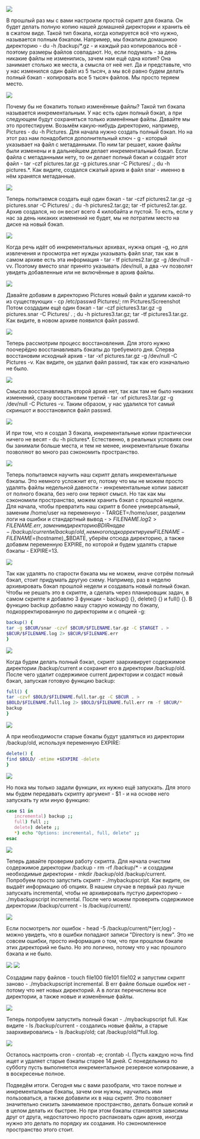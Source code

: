 ![](images/39/duh.png)

В прошлый раз мы с вами настроили простой скрипт для бэкапа. Он будет делать полную копию нашей домашней директории и хранить её в сжатом виде. Такой тип бэкапа, когда копируется всё что нужно, называется полным бэкапом. Например, мы бэкапили домашнюю директорию - du -h /backup/*.gz - и каждый раз копировалось всё - поэтому размеры файлов совпадают. Но, если подумать - за день никакие файлы не изменились, зачем нам ещё одна копия? Она занимает столько же места, а смысла от неё нет. Да и представьте, что у нас изменился один файл из 5 тысяч, а мы всё равно будем делать полный бэкап - копировать все 5 тысяч файлов. Мы просто теряем место.

![](images/39/tarc.png)

Почему бы не бэкапить только изменённые файлы? Такой тип бэкапа называется инкрементальным. У нас есть один полный бэкап, а при следующем будут сохраняться только изменённые файлы. Давайте мы это протестируем. Возьмём какую-нибудь директорию, например, Pictures - du -h Pictures. Для начала нужно создать полный бэкап. Но на этот раз нам понадобится дополнительный ключ - g - который указывает на файл с метаданными. По ним tar решает, какие файлы были изменены и в дальнейшем делает инкрементальный бэкап. Если файла с метаданными нету, то он делает полный бэкап и создаёт этот файл - tar -czf pictures.tar.gz -g pictures.snar -C Pictures/ .; du -h pictures.*. Как видите, создался сжатый архив и файл snar - именно в нём хранятся метаданные.

![](images/39/tarc2.png)

Теперь попытаемся создать ещё один бэкап - tar -czf pictures2.tar.gz -g pictures.snar -C Pictures/ .; du -h pictures2.tar.gz; tar -tf pictures2.tar.gz. Архив создался, но он весит всего 4 килобайта и пустой. То есть, если у нас за день никаких изменений не будет, мы не потратим место на диске на новый бэкап.

![](images/39/tartf.png)

Когда речь идёт об инкрементальных архивах, нужна опция -g, но для извлечения и просмотра нет нужды указывать файл snar, так как в самом архиве есть эта информация - tar - tf pictures2.tar.gz -g /dev/null -vv. Поэтому вместо snar принято указывать /dev/null, а два -vv позволят увидеть добавленные или не включённые в архив файлы.

![](images/39/tarc3.png)

Давайте добавим в директорию Pictures новый файл и удалим какой-то из существующих - cp /etc/passwd Pictures/; rm Pictures/Screenshot	Потом создадим ещё один бэкап - tar -czf pictures3.tar.gz -g pictures.snar -C Pictures/ . ; du -h pictures3.tar.gz; tar -tf pictures3.tar.gz. Как видите, в новом архиве появился файл passwd.

![](images/39/tarxf1.png)

Теперь рассмотрим процесс восстановления. Для этого нужно поочерёдно восстанавливать бэкапы до требуемого дня. Сперва восстановим исходный архив - tar -xf pictures.tar.gz -g /dev/null -C Pictures -v. Как видите, он удалил файл passwd, так как его изначально не было.

![](images/39/tarxf3.png)

Смысла восстанавливать второй архив нет, так как там не было никаких изменений, сразу восстановим третий - tar -xf pictures3.tar.gz -g /dev/null -C Pictures -v. Таким образом, у нас удалился тот самый скриншот и восстановился файл passwd.

![](images/39/duh2.png)

И при том, что я создал 3 бэкапа, инкрементальные копии практически ничего не весят - du -h pictures*. Естественно, в реальных условиях они бы занимали больше места, и тем не менее, инкрементальные бэкапы позволяют во много раз сэкономить пространство.

![](images/39/scriptvars.png)

Теперь попытаемся научить наш скрипт делать инкрементальные бэкапы. Это немного усложнит его, потому что мы не можем просто удалять файлы недельной давности - инкрементальные копии зависят от полного бэкапа, без него они теряют смысл. Но так как мы сэкономили пространство, можем хранить бэкап с прошлой недели. Для начала, чтобы превратить наш скрипт в более универсальный, заменим /home/user на переменную - TARGET=/home/user, разделим логи на ошибки и стандартный вывод - > $FILENAME.log 2> FILENAME.err, заменим директорию BDIR на две - /backup/current и /backup/old, немного подкорректируем FILENAME - FILENAME=$(hostname)_$BDATE, уберём отсюда директорию, а также добавим переменную EXPIRE, по которой и будем удалять старые бэкапы - EXPIRE=13.

![](images/39/backupfunc.png)

Так как удалять по старости бэкапа мы не можем, иначе сотрём полный бэкап, стоит придумать другую схему. Например, раз в неделю архивировать бэкап прошлой недели и создавать новый полный бэкап. Чтобы не решать это в скрипте, а сделать через планировщик задач, в самом скрипте я добавлю 3 функции - backup() {}, delete() {} и full() {}. В функцию backup добавлю нашу старую команду по бэкапу, подкорректированную по директориям и с опцией -g:

```bash
backup() {
tar -g $BCUR/snar -czvf $BCUR/$FILENAME.tar.gz -C $TARGET . >
$BCUR/$FILENAME.log 2> $BCUR/$FILENAME.err
}
```

![](images/39/fullfunc.png)

Когда будем делать полный бэкап, скрипт заархивирует содержимое директории /backup/current и сохранит его в директории /backup/old. После чего удалит содержимое current директории и создаст новый бэкап, запуская готовую функцию backup:

```bash
full() {
tar -czvf $BOLD/$FILENAME.full.tar.gz -C $BCUR . >
$BOLD/$FILENAME.full.log 2> $BOLD/$FILENAME.full.err rm -f $BCUR/*
backup
}
```

![](images/39/deletefunc.png)

А при необходимости старые бэкапы будут удаляться из директории /backup/old, используя переменную EXPIRE:

```bash
delete() {
find $BOLD/ -mtime +$EXPIRE -delete
}
```

![](images/39/case.png)

Но пока мы только задали функции, их нужно ещё запускать. Для этого мы будем передавать скрипту аргумент - $1 - и на основе него запускать ту или иную функцию:

```bash
case $1 in
   incremental) backup ;;
   full) full ;;
   delete) delete ;;
   *) echo "Options: incremental, full, delete" ;;
esac
```

![](images/39/runscript1.png)

Теперь давайте проверим работу скрипта. Для начала очистим содержимое директории /backup - rm -rf /backup/* - и создадим необходимые директории - mkdir /backup/old /backup/current. Попробуем просто запустить скрипт - ./mybackupscript. Как видите, он выдаёт информацию об опциях. В нашем случае в первый раз лучше запускать incremental, чтобы не архивировать пустую директорию - ./mybackupscript incremental. После чего можем проверить содержимое директории /backup/current - ls /backup/current/.

![](images/39/logs.png)

Если посмотреть лог ошибок - head -5 /backup/current/*{err,log} - можно увидеть, что в ошибки попадают записи "Directory is new". Это не совсем ошибки, просто информация о том, что при прошлом бэкапе этих директорий не было. Но это логично, потому что у нас прошлого бэкапа и не было.

![](images/39/runscript2.png)
![](images/39/runscript21.png)

Создадим пару файлов - touch file100 file101 file102 и запустим скрипт заново - ./mybackupscript incremental. В err файле больше ошибок нет - потому что нет новых директорий. А в логах перечислены все директории, а также новые и изменённые файлы.

![](images/39/runscript3.png)

Теперь попробуем запустить полный бэкап - ./mybackupscript full. Как видите - ls /backup/current - создались новые файлы, а старые заархивировались - ls /backup/old; cat /backup/old/*full.log.

![](images/39/crontabl.png)

Осталось настроить cron - crontab -e; crontab -l. Пусть каждую ночь find ищет и удаляет старые бэкапы старее 14 дней. С понедельника по субботу пусть выполняется инкрементальное резервное копирование, а в воскресенье полное.

Подведём итоги. Сегодня мы с вами разобрали, что такое полные и инкрементальные бэкапы, зачем они нужны, научились ими пользоваться, а также добавили их в наш скрипт. Это позволяет значительно снизить занимаемое пространство, делать больше копий и в целом делать их быстрее. Но при этом бэкапы становятся зависимы друг от друга, недостаточно просто распаковать один архив, иногда нужно это делать по порядку их создания. Но сэкономленное пространство этого стоит.
